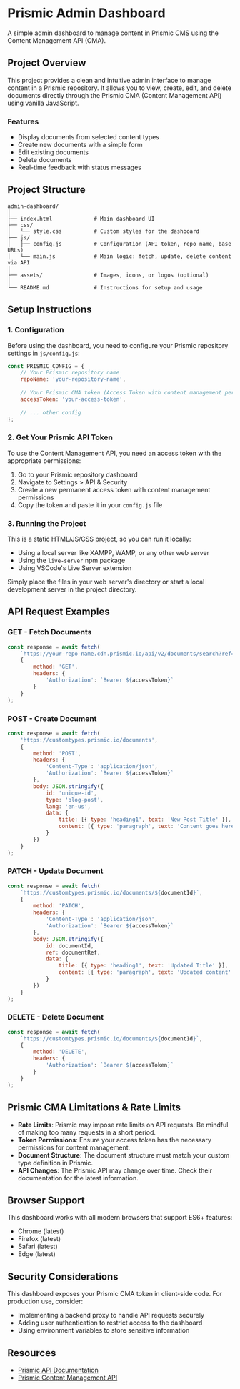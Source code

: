 # Prismic Admin Dashboard

A simple admin dashboard to manage content in Prismic CMS using the Content Management API (CMA).

## Project Overview

This project provides a clean and intuitive admin interface to manage content in a Prismic repository. It allows you to view, create, edit, and delete documents directly through the Prismic CMA (Content Management API) using vanilla JavaScript.

### Features

- Display documents from selected content types
- Create new documents with a simple form
- Edit existing documents
- Delete documents
- Real-time feedback with status messages

## Project Structure

```
admin-dashboard/
│
├── index.html             # Main dashboard UI
├── css/
│   └── style.css          # Custom styles for the dashboard
├── js/
│   ├── config.js          # Configuration (API token, repo name, base URLs)
│   └── main.js            # Main logic: fetch, update, delete content via API
│
├── assets/                # Images, icons, or logos (optional)
│
└── README.md              # Instructions for setup and usage
```

## Setup Instructions

### 1. Configuration

Before using the dashboard, you need to configure your Prismic repository settings in `js/config.js`:

```javascript
const PRISMIC_CONFIG = {
    // Your Prismic repository name
    repoName: 'your-repository-name',
    
    // Your Prismic CMA token (Access Token with content management permissions)
    accessToken: 'your-access-token',
    
    // ... other config
};
```

### 2. Get Your Prismic API Token

To use the Content Management API, you need an access token with the appropriate permissions:

1. Go to your Prismic repository dashboard
2. Navigate to Settings > API & Security
3. Create a new permanent access token with content management permissions
4. Copy the token and paste it in your `config.js` file

### 3. Running the Project

This is a static HTML/JS/CSS project, so you can run it locally:

- Using a local server like XAMPP, WAMP, or any other web server
- Using the `live-server` npm package
- Using VSCode's Live Server extension

Simply place the files in your web server's directory or start a local development server in the project directory.

## API Request Examples

### GET - Fetch Documents

```javascript
const response = await fetch(
    `https://your-repo-name.cdn.prismic.io/api/v2/documents/search?ref=${masterRef}&q=[[at(document.type,"blog-post")]]`,
    {
        method: 'GET',
        headers: {
            'Authorization': `Bearer ${accessToken}`
        }
    }
);
```

### POST - Create Document

```javascript
const response = await fetch(
    'https://customtypes.prismic.io/documents',
    {
        method: 'POST',
        headers: {
            'Content-Type': 'application/json',
            'Authorization': `Bearer ${accessToken}`
        },
        body: JSON.stringify({
            id: 'unique-id',
            type: 'blog-post',
            lang: 'en-us',
            data: {
                title: [{ type: 'heading1', text: 'New Post Title' }],
                content: [{ type: 'paragraph', text: 'Content goes here' }]
            }
        })
    }
);
```

### PATCH - Update Document

```javascript
const response = await fetch(
    `https://customtypes.prismic.io/documents/${documentId}`,
    {
        method: 'PATCH',
        headers: {
            'Content-Type': 'application/json',
            'Authorization': `Bearer ${accessToken}`
        },
        body: JSON.stringify({
            id: documentId,
            ref: documentRef,
            data: {
                title: [{ type: 'heading1', text: 'Updated Title' }],
                content: [{ type: 'paragraph', text: 'Updated content' }]
            }
        })
    }
);
```

### DELETE - Delete Document

```javascript
const response = await fetch(
    `https://customtypes.prismic.io/documents/${documentId}`,
    {
        method: 'DELETE',
        headers: {
            'Authorization': `Bearer ${accessToken}`
        }
    }
);
```

## Prismic CMA Limitations & Rate Limits

- **Rate Limits**: Prismic may impose rate limits on API requests. Be mindful of making too many requests in a short period.
- **Token Permissions**: Ensure your access token has the necessary permissions for content management.
- **Document Structure**: The document structure must match your custom type definition in Prismic.
- **API Changes**: The Prismic API may change over time. Check their documentation for the latest information.

## Browser Support

This dashboard works with all modern browsers that support ES6+ features:

- Chrome (latest)
- Firefox (latest)
- Safari (latest)
- Edge (latest)

## Security Considerations

This dashboard exposes your Prismic CMA token in client-side code. For production use, consider:

- Implementing a backend proxy to handle API requests securely
- Adding user authentication to restrict access to the dashboard
- Using environment variables to store sensitive information

## Resources

- [Prismic API Documentation](https://prismic.io/docs/api)
- [Prismic Content Management API](https://prismic.io/docs/api/v2/cma-api-overview) 
